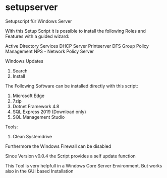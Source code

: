 # setupserver


Setupscript für Windows Server

With this Setup Script it is possible to install the following Roles and Features with a guided wizard:

Active Directory Services
DHCP Server
Printserver
DFS
Group Policy Management
NPS - Network Policy Server

Windows Updates
1) Search
2) Install

The Following Software can be installed directly with this script:
1) Microsoft Edge
2) 7zip
3) Dotnet Framework 4.8
4) SQL Express 2019 (Download only)
5) SQL Management Studio

Tools:
1) Clean Systemdrive

Furthermore the Windows Firewall can be disabled

Since Version v0.0.4 the Script provides a self update function

This Tool is very helpfull in a Windows Core Server Environment.
But works also in the GUI based Installation